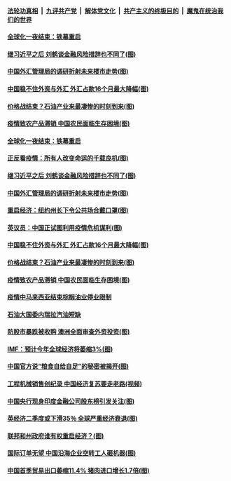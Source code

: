 ####  [法轮功真相](../../../../basic/blob/master/README.md?t=04161401) &nbsp;|&nbsp; [九评共产党](../../../../9ping.md/blob/master/README.md?t=04161401) &nbsp;|&nbsp; [解体党文化](../../../../jtdwh.md/blob/master/README.md?t=04161401)  &nbsp;|&nbsp; [共产主义的终极目的](../../../../gczydzjmd.md/blob/master/README.md?t=04161401) &nbsp;|&nbsp; [魔鬼在统治我们的世界](../../../../mgztzwmdsj.md/blob/master/README.md?t=04161401) 

#### [全球化一夜结束：铁幕重启](../pages/p5/929972.md?t=04161401) 

#### [继习近平之后 刘鹤谈金融风险措辞也不同了(图)](../pages/p5/929950.md?t=04161401) 

#### [中国外汇管理局的调研折射未来楼市走势(图)](../pages/p5/929939.md?t=04161401) 

#### [中国稳不住外资与外汇 外汇占款16个月最大降幅(图)](../pages/p5/929930.md?t=04161401) 

#### [价格战结束？石油产业来最凄惨的时刻到来(图)](../pages/p5/929921.md?t=04161401) 

#### [疫情致农产品滞销 中国农民面临生存困境(图)](../pages/p5/929907.md?t=04161401) 

#### [全球化一夜结束：铁幕重启](../pages/p5/929972.md?t=04161401) 

#### [正反看疫情：所有人改变命运的千载良机(图)](../pages/p5/929969.md?t=04161401) 

#### [继习近平之后 刘鹤谈金融风险措辞也不同了(图)](../pages/p5/929950.md?t=04161401) 

#### [中国外汇管理局的调研折射未来楼市走势(图)](../pages/p5/929939.md?t=04161401) 

#### [重启经济：纽约州长下令公共场合戴口罩(图)](../pages/p5/929967.md?t=04161401) 

#### [英议员：中国正试图利用疫情危机谋利(图)](../pages/p5/929965.md?t=04161401) 

#### [中国稳不住外资与外汇 外汇占款16个月最大降幅(图)](../pages/p5/929930.md?t=04161401) 

#### [价格战结束？石油产业来最凄惨的时刻到来(图)](../pages/p5/929921.md?t=04161401) 

#### [疫情致农产品滞销 中国农民面临生存困境(图)](../pages/p5/929907.md?t=04161401) 

#### [疫情中马来西亚结束棕榈油业停业限制](../pages/p5/929906.md?t=04161401) 

#### [石油大国委内瑞拉汽油短缺](../pages/p5/929905.md?t=04161401) 

#### [防股市暴跌被收购 澳洲全面审查外资投资(图)](../pages/p5/929880.md?t=04161401) 

#### [IMF：预计今年全球经济将萎缩3%(图)](../pages/p5/929879.md?t=04161401) 

#### [中国官方说“粮食自给自足”的秘密被揭开(图)](../pages/p5/929825.md?t=04161401) 

#### [工程机械销售创纪录 中国经济复苏要走老路(视频)](../pages/p5/929815.md?t=04161401) 

#### [中国央行现身印度金融公司股东榜引发关注(图)](../pages/p5/929832.md?t=04161401) 

#### [英经济二季度或下滑35％ 全球严重经济衰退(图)](../pages/p5/929852.md?t=04161401) 

#### [联邦和州政府谁有权重启经济？(图)](../pages/p5/929851.md?t=04161401) 

#### [国际订单无望 中国沿海企业空转工人砸机器(图)](../pages/p5/929805.md?t=04161401) 

#### [中国首季贸易出口萎缩11.4% 猪肉进口增长1.7倍(图)](../pages/p5/929795.md?t=04161401) 

